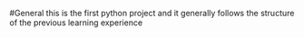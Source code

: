 #General 
this is the first python project and it  generally follows the structure of the previous  learning experience
#
